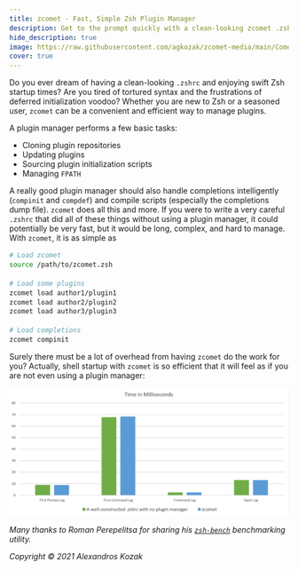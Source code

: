 ```yaml
---
title: zcomet - Fast, Simple Zsh Plugin Manager
description: Get to the prompt quickly with a clean-looking zcomet .zshrc!
hide_description: true
image: https://raw.githubusercontent.com/agkozak/zcomet-media/main/CometDonati.jpg
cover: true
---
```


Do you ever dream of having a clean-looking `.zshrc` and enjoying swift Zsh startup times? Are you tired of tortured syntax and the frustrations of deferred initialization voodoo? Whether you are new to Zsh or a seasoned user, `zcomet` can be a convenient and efficient way to manage plugins.

A plugin manager performs a few basic tasks:

  * Cloning plugin repositories
  * Updating plugins
  * Sourcing plugin initialization scripts
  * Managing `FPATH`

A really good plugin manager should also handle completions intelligently (`compinit` and `compdef`) and compile scripts (especially the completions dump file). `zcomet` does all this and more. If you were to write a very careful `.zshrc` that did all of these things without using a plugin manager, it could potentially be very fast, but it would be long, complex, and hard to manage. With `zcomet`, it is as simple as

```sh
# Load zcomet
source /path/to/zcomet.zsh

# Load some plugins
zcomet load author1/plugin1
zcomet load author2/plugin2
zcomet load author3/plugin3

# Load completions
zcomet compinit
```

Surely there must be a lot of overhead from having `zcomet` do the work for you? Actually, shell startup with `zcomet` is so efficient that it will feel as if you are not even using a plugin manager:

[![Latencies in Milliseconds](https://raw.githubusercontent.com/agkozak/zcomet-media/main/latencies.png)](https://github.com/romkatv/zsh-bench/tree/75e9fa15b9993983ed55c1584770b78215305149#plugin-managers)

*Many thanks to Roman Perepelitsa for sharing his [`zsh-bench`](https://github.com/romkatv/zsh-bench) benchmarking utility.*

*Copyright &copy; 2021 Alexandros Kozak*
